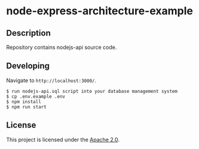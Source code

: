 # node-express-architecture-example

## Description

Repository contains nodejs-api source code.

## Developing

Navigate to `http://localhost:3000/`.

```
$ run nodejs-api.sql script into your database management system
$ cp .env.example .env
$ npm install
$ npm run start
```

## License

This project is licensed under the [Apache 2.0](LICENSE).
